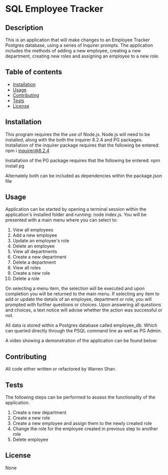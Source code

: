 # SQL Employee Tracker
  
## Description
 This is an application that will make changes to an Employee Tracker Postgres database, using a series of Inquirer prompts. The application includes the methods of adding a new employee, creating a new department, creating new roles and assigning an employee to a new role.

## Table of contents
  - [Installation](#installation)
  - [Usage](#usage)
  - [Contributing](#contributing)
  - [Tests](#tests)
  - [License](#license)
  
## Installation
This program requires the the use of Node.js. Node.js will need to be installed, along with the both the inquirer 8.2.4 and PG packages.
Installation of the inquirer package requires that the following be entered: npm i inquirer@8.2.4

Installation of the PG package requires that the following be entered: npm install pg

Alternately both can be included as dependencies within the package.json file 

## Usage
Application can be started by opening a terminal session within the application's installed folder and running: node index.js. You will be presented with a main menu where you can select to:
1. View all employees
2. Add a new employee
3. Update an employee's role
5. Delete an employee
6. View all departments
7. Create a new department
8. Delete a department
9. View all roles
10. Create a new role
11. Delete a role

On selecting a menu item, the selection will be executed and upon completion you will be returned to the main menu. If selecting any item to add or update the details of an employee, department or role, you will prompted with further questions or choices. Upon answering all questions and choices, a text notice will advise whether the action was successful or not.

All data is stored within a Postgres database called employee_db. Which can queried directly through the PSQL command line as well as PG Admin. 

A video showing a demonstration of the application can be found below:
  
## Contributing
All code either written or refactored by Warren Shan.
  
## Tests
The following steps can be performed to assess the functionality of the application.
1. Create a new department
2. Create a new role
3. Create a new employee and assign them to the newly created role
4. Change the role for the employee created in previous step to another role
5. Delete employee 
  
## License
None